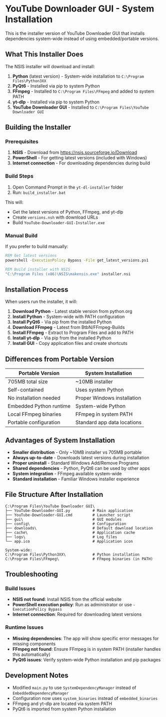 # YouTube Downloader GUI - System Installation

This is the installer version of YouTube Downloader GUI that installs dependencies system-wide instead of using embedded/portable versions.

## What This Installer Does

The NSIS installer will download and install:

1. **Python** (latest version) - System-wide installation to `C:\Program Files\Python3XX`
2. **PyQt6** - Installed via pip to system Python
3. **FFmpeg** - Installed to `C:\Program Files\FFmpeg` and added to system PATH
4. **yt-dlp** - Installed via pip to system Python
5. **YouTube Downloader GUI** - Installed to `C:\Program Files\YouTube Downloader GUI`

## Building the Installer

### Prerequisites
1. **NSIS** - Download from https://nsis.sourceforge.io/Download
2. **PowerShell** - For getting latest versions (included with Windows)
3. **Internet connection** - For downloading dependencies during build

### Build Steps
1. Open Command Prompt in the `yt-dl-installer` folder
2. Run: `build_installer.bat`

This will:
- Get the latest versions of Python, FFmpeg, and yt-dlp
- Create `versions.nsh` with download URLs
- Build `YouTube-Downloader-GUI-Installer.exe`

### Manual Build
If you prefer to build manually:

```cmd
REM Get latest versions
powershell -ExecutionPolicy Bypass -File get_latest_versions.ps1

REM Build installer with NSIS
"C:\Program Files (x86)\NSIS\makensis.exe" installer.nsi
```

## Installation Process

When users run the installer, it will:

1. **Download Python** - Latest stable version from python.org
2. **Install Python** - System-wide with PATH configuration
3. **Install PyQt6** - Via pip from the installed Python
4. **Download FFmpeg** - Latest from BtbN/FFmpeg-Builds
5. **Install FFmpeg** - Extract to Program Files and add to PATH
6. **Install yt-dlp** - Via pip from the installed Python
7. **Install GUI** - Copy application files and create shortcuts

## Differences from Portable Version

| Portable Version | System Installation |
|------------------|-------------------|
| 705MB total size | ~10MB installer |
| Self-contained | Uses system Python |
| No installation needed | Proper Windows installation |
| Embedded Python runtime | System-wide Python |
| Local FFmpeg binaries | FFmpeg in system PATH |
| Portable configuration | Standard app data locations |

## Advantages of System Installation

- **Smaller distribution** - Only ~10MB installer vs 705MB portable
- **Always up-to-date** - Downloads latest versions during installation
- **Proper uninstall** - Standard Windows Add/Remove Programs
- **Shared dependencies** - Python, PyQt6 can be used by other apps
- **System integration** - FFmpeg available system-wide
- **Standard installation** - Familiar Windows installer experience

## File Structure After Installation

```
C:\Program Files\YouTube Downloader GUI\
├── YouTube-Downloader-GUI.py          # Main application
├── YouTube-Downloader-GUI.cmd         # Launcher script
├── gui\                               # GUI modules
├── config\                            # Configuration
├── downloads\                         # Default download location
├── cache\                             # Application cache
├── logs\                              # Log files
└── app.ico                            # Application icon

System-wide:
C:\Program Files\Python3XX\            # Python installation
C:\Program Files\FFmpeg\               # FFmpeg binaries (in PATH)
```

## Troubleshooting

### Build Issues
- **NSIS not found**: Install NSIS from the official website
- **PowerShell execution policy**: Run as administrator or use `-ExecutionPolicy Bypass`
- **Internet connection**: Required for downloading latest versions

### Runtime Issues
- **Missing dependencies**: The app will show specific error messages for missing components
- **FFmpeg not found**: Ensure FFmpeg is in system PATH (installer handles this automatically)
- **PyQt6 issues**: Verify system-wide Python installation and pip packages

## Development Notes

- Modified `main.py` to use `SystemDependencyManager` instead of `EmbeddedDependencyManager`
- Configuration now uses `system_binaries` instead of `embedded_binaries`
- FFmpeg and yt-dlp are located via system PATH
- PyQt6 is imported from system Python installation